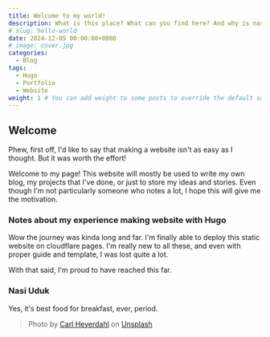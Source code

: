 ```yaml
---
title: Welcome to my world!
description: What is this place? What can you find here? And why is nasi uduk the best food for breakfast?
# slug: hello-world
date: 2024-12-05 00:00:00+0000
# image: cover.jpg
categories:
  - Blog
tags:
  - Hugo
  - Portfolio
  - Website
weight: 1 # You can add weight to some posts to override the default sorting (date descending)
---
```


## Welcome

Phew, first off, I'd like to say that making a website isn't as easy as I thought. But it was worth the effort!

Welcome to my page! This website will mostly be used to write my own blog, my projects that I've done, or just to store my ideas and stories. Even though I'm not particularly someone who notes a lot, I hope this will give me the motivation.

### Notes about my experience making website with Hugo

Wow the journey was kinda long and far. I'm finally able to deploy this static website on cloudflare pages. I'm really new to all these, and even with proper guide and template, I was lost quite a lot.

With that said, I'm proud to have reached this far.

### Nasi Uduk

Yes, it's best food for breakfast, ever, period.

> Photo by [Carl Heyerdahl](https://unsplash.com/@carlheyerdahl) on [Unsplash](https://unsplash.com/)
